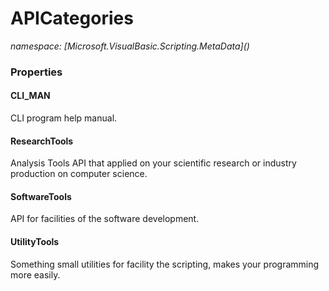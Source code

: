 ﻿# APICategories
_namespace: [Microsoft.VisualBasic.Scripting.MetaData](<a href="#" onClick="load('/docs/Microsoft.VisualBasic.Scripting.MetaData/index.md')"></a>)_






### Properties

#### CLI_MAN
CLI program help manual.
#### ResearchTools
Analysis Tools API that applied on your scientific research or industry production on computer science.
#### SoftwareTools
API for facilities of the software development.
#### UtilityTools
Something small utilities for facility the scripting, makes your programming more easily.
